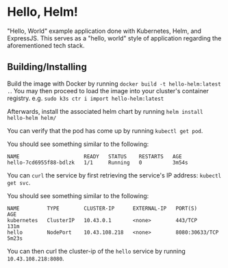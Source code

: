 # Hello, Helm!

"Hello, World" example application done with Kubernetes, Helm, and ExpressJS.
This serves as a "hello, world" style of application regarding the aforementioned tech stack.

## Building/Installing

Build the image with Docker by running `docker build -t hello-helm:latest .`.
You may then proceed to load the image into your cluster's container registry.
e.g. `sudo k3s ctr i import hello-helm:latest`

Afterwards, install the associated helm chart by running `helm install hello-helm helm/`

You can verify that the pod has come up by running `kubectl get pod`.

You should see something similar to the following:

```
NAME                     READY   STATUS    RESTARTS   AGE
hello-7cd6955f88-bdlzk   1/1     Running   0          3m54s
```

You can `curl` the service by first retrieving the service's IP address: `kubectl get svc`.

You should see something similar to the following:

```
NAME         TYPE        CLUSTER-IP      EXTERNAL-IP   PORT(S)          AGE
kubernetes   ClusterIP   10.43.0.1       <none>        443/TCP          131m
hello        NodePort    10.43.108.218   <none>        8080:30633/TCP   5m23s
```

You can then curl the cluster-ip of the `hello` service by running `10.43.108.218:8080`.
